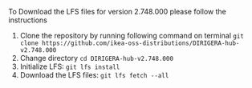 To Download the LFS files for version 2.748.000 please follow the instructions

1. Clone the repository by running following command on terminal `git clone https://github.com/ikea-oss-distributions/DIRIGERA-hub-v2.748.000`
2. Change directory `cd DIRIGERA-hub-v2.748.000`
3. Initialize LFS: `git lfs install`
4. Download the LFS files: `git lfs fetch --all`
